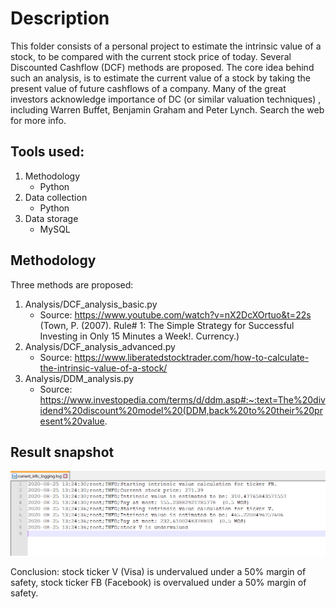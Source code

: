 # Description
This folder consists of a personal project to estimate the intrinsic value of a stock, to be compared with the current stock price of today.
Several Discounted Cashflow (DCF) methods are proposed. The core idea behind such an analysis, is to estimate the current value of a stock
by taking the present value of future cashflows of a company. Many of the great investors acknowledge importance of DC (or similar valuation techniques)
, including Warren Buffet, Benjamin Graham and Peter Lynch. Search the web for more info.
   
## Tools used:
1. Methodology
   * Python
2. Data collection
   * Python
3. Data storage
   * MySQL
 
## Methodology
Three methods are proposed:
1. Analysis/DCF_analysis_basic.py
   * Source: https://www.youtube.com/watch?v=nX2DcXOrtuo&t=22s (Town, P. (2007). Rule# 1: The Simple Strategy for Successful Investing in Only 15 Minutes a Week!. Currency.)
2. Analysis/DCF_analysis_advanced.py
   * Source: https://www.liberatedstocktrader.com/how-to-calculate-the-intrinsic-value-of-a-stock/
3. Analysis/DDM_analysis.py
   * Source: https://www.investopedia.com/terms/d/ddm.asp#:~:text=The%20dividend%20discount%20model%20(DDM,back%20to%20their%20present%20value.
  
## Result snapshot
![](Image/DCF_analysis_advanced_result.PNG)

Conclusion: stock ticker V (Visa) is undervalued under a 50% margin of safety, stock ticker FB (Facebook) is overvalued under a 50% margin of safety.

